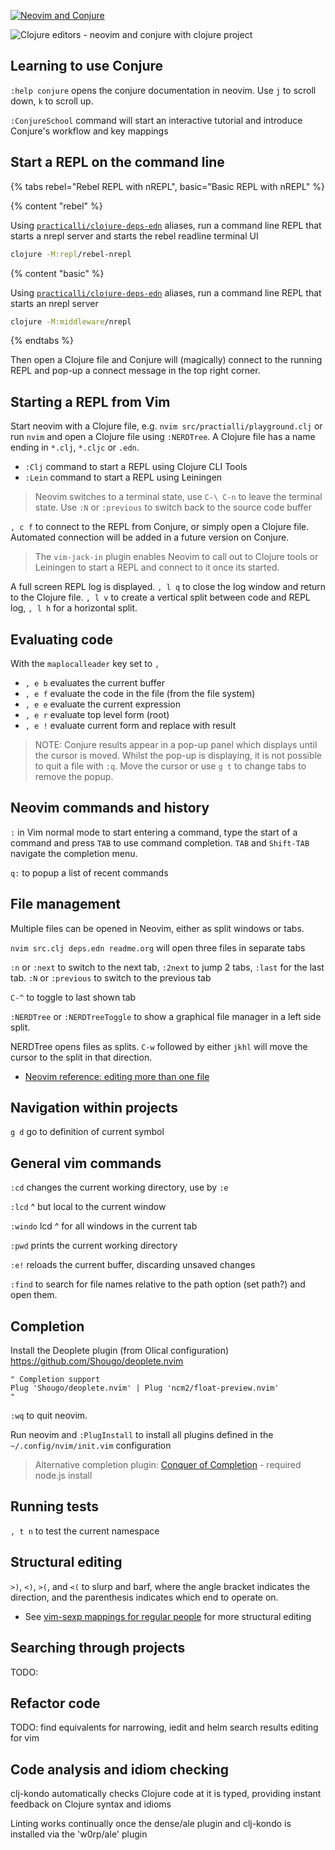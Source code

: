 [![Neovim and Conjure](https://raw.githubusercontent.com/practicalli/graphic-design/live/banners/neovim-conjure-banner.png)](https://raw.githubusercontent.com/practicalli/graphic-design/live/banners/neovim-conjure-banner.png)

![Clojure editors - neovim and conjure with clojure project](/images/clojure-editors-neovim-conjure-clojure-project.png)


## Learning to use Conjure
 `:help conjure` opens the conjure documentation in neovim. Use `j` to scroll down, `k` to scroll up.

 `:ConjureSchool` command will start an interactive tutorial and introduce Conjure's workflow and key mappings

## Start a REPL on the command line
{% tabs rebel="Rebel REPL with nREPL", basic="Basic REPL with nREPL" %}

{% content "rebel" %}

Using [`practicalli/clojure-deps-edn`](/clojure/clojure-cli/install/community-tools.md) aliases, run a command line REPL that starts a nrepl server and starts the rebel readline terminal UI

```bash
clojure -M:repl/rebel-nrepl
```


{% content "basic" %}

Using [`practicalli/clojure-deps-edn`](/clojure/clojure-cli/install/community-tools.md) aliases, run a command line REPL that starts an nrepl server

```bash
clojure -M:middleware/nrepl
```

{% endtabs %}


Then open a Clojure file and Conjure will (magically) connect to the running REPL and pop-up a connect message in the top right corner.

## Starting a REPL from Vim
Start neovim with a Clojure file, e.g. `nvim src/practialli/playground.clj` or run `nvim` and open a Clojure file using `:NERDTree`.  A Clojure file has a name ending in `*.clj`, `*.cljc` or `.edn`.

* `:Clj` command to start a REPL using Clojure CLI Tools
* `:Lein` command to start a REPL using Leiningen

> Neovim switches to a terminal state, use `C-\ C-n` to leave the terminal state.  Use `:N` or `:previous` to switch back to the source code buffer

`, c f` to connect to the REPL from Conjure, or simply open a Clojure file.  Automated connection will be added in a future version on Conjure.

> The `vim-jack-in` plugin enables Neovim to call out to Clojure tools or Leiningen to start a REPL and connect to it once its started.

A full screen REPL log is displayed.  `, l q` to close the log window and return to the Clojure file.
`, l v` to create a vertical split between code and REPL log, `, l h` for a horizontal split.


## Evaluating code
With the `maplocalleader` key set to `,`

* `, e b` evaluates the current buffer
* `, e f` evaluate the code in the file (from the file system)
* `, e e` evaluate the current expression
* `, e r` evaluate top level form (root)
* `, e !` evaluate current form and replace with result

> NOTE: Conjure results appear in a pop-up panel which displays until the cursor is moved.  Whilst the pop-up is displaying, it is not possible to quit a file with `:q`.  Move the cursor or use `g t` to change tabs to remove the popup.


## Neovim commands and history
`:` in Vim normal mode to start entering a command, type the start of a command and press `TAB` to use command completion.  `TAB` and `Shift-TAB` navigate the completion menu.

`q:` to popup a list of recent commands


## File management
Multiple files can be opened in Neovim, either as split windows or tabs.

`nvim src.clj deps.edn readme.org` will open three files in separate tabs

`:n` or `:next` to switch to the next tab, `:2next` to jump 2 tabs, `:last` for the last tab.
`:N` or `:previous` to switch to the previous tab

`C-^` to toggle to last shown tab

`:NERDTree` or `:NERDTreeToggle` to show a graphical file manager in a left side split.

NERDTree opens files as splits.  `C-w` followed by either `jkhl` will move the cursor to the split in that direction.

* [Neovim reference: editing more than one file](https://neovim.io/doc/user/usr_07.html)


## Navigation within projects
`g d` go to definition of current symbol


## General vim commands
`:cd` changes the current working directory, use by `:e`

`:lcd` ^ but local to the current window

`:windo` lcd ^ for all windows in the current tab

`:pwd` prints the current working directory

`:e!` reloads the current buffer, discarding unsaved changes

`:find` to search for file names relative to the path option (set path?) and open them.


## Completion
Install the Deoplete plugin (from Olical configuration)
https://github.com/Shougo/deoplete.nvim

```vim
" Completion support
Plug 'Shougo/deoplete.nvim' | Plug 'ncm2/float-preview.nvim'
"
```

`:wq` to quit neovim.

Run neovim and `:PlugInstall` to install all plugins defined in the `~/.config/nvim/init.vim` configuration

> Alternative completion plugin: [Conquer of Completion](https://github.com/neoclide/coc.nvim) - required node.js install


## Running tests
`, t n` to test the current namespace


## Structural editing
`>)`, `<)`, `>(`, and `<(` to slurp and barf, where the angle bracket indicates the direction, and the parenthesis indicates which end to operate on.

* See [vim-sexp mappings for regular people](https://github.com/tpope/vim-sexp-mappings-for-regular-people) for more structural editing


## Searching through projects
TODO:


## Refactor code
TODO: find equivalents for narrowing, iedit and helm search results editing for vim


## Code analysis and idiom checking
clj-kondo automatically checks Clojure code at it is typed, providing instant feedback on Clojure syntax and idioms

Linting works continually once the dense/ale plugin and clj-kondo is installed via the 'w0rp/ale' plugin
